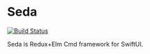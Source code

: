 # Seda

[![Build Status](https://app.bitrise.io/app/c10514b3be4f952b/status.svg?token=mngDdqip-JSy0fpv74BRsw)](https://app.bitrise.io/app/c10514b3be4f952b)

Seda is Redux+Elm Cmd framework for SwiftUI.
